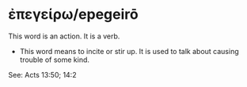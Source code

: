 # ἐπεγείρω/epegeirō
This word is an action. It is a verb.

* This word means to incite or stir up. It is used to talk about causing trouble of some kind.

See:  Acts 13:50; 14:2
